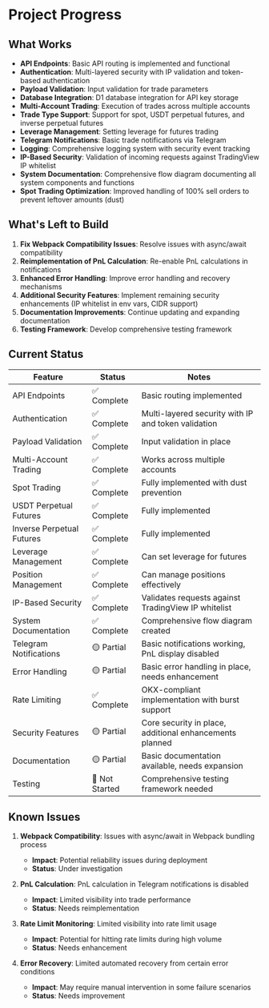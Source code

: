 # Project Progress

## What Works

- **API Endpoints**: Basic API routing is implemented and functional
- **Authentication**: Multi-layered security with IP validation and token-based authentication
- **Payload Validation**: Input validation for trade parameters
- **Database Integration**: D1 database integration for API key storage
- **Multi-Account Trading**: Execution of trades across multiple accounts
- **Trade Type Support**: Support for spot, USDT perpetual futures, and inverse perpetual futures
- **Leverage Management**: Setting leverage for futures trading
- **Telegram Notifications**: Basic trade notifications via Telegram
- **Logging**: Comprehensive logging system with security event tracking
- **IP-Based Security**: Validation of incoming requests against TradingView IP whitelist
- **System Documentation**: Comprehensive flow diagram documenting all system components and functions
- **Spot Trading Optimization**: Improved handling of 100% sell orders to prevent leftover amounts (dust)

## What's Left to Build

1. **Fix Webpack Compatibility Issues**: Resolve issues with async/await compatibility
2. **Reimplementation of PnL Calculation**: Re-enable PnL calculations in notifications
3. **Enhanced Error Handling**: Improve error handling and recovery mechanisms
4. **Additional Security Features**: Implement remaining security enhancements (IP whitelist in env vars, CIDR support)
5. **Documentation Improvements**: Continue updating and expanding documentation
6. **Testing Framework**: Develop comprehensive testing framework

## Current Status

| Feature | Status | Notes |
|---------|--------|-------|
| API Endpoints | ✅ Complete | Basic routing implemented |
| Authentication | ✅ Complete | Multi-layered security with IP and token validation |
| Payload Validation | ✅ Complete | Input validation in place |
| Multi-Account Trading | ✅ Complete | Works across multiple accounts |
| Spot Trading | ✅ Complete | Fully implemented with dust prevention |
| USDT Perpetual Futures | ✅ Complete | Fully implemented |
| Inverse Perpetual Futures | ✅ Complete | Fully implemented |
| Leverage Management | ✅ Complete | Can set leverage for futures |
| Position Management | ✅ Complete | Can manage positions effectively |
| IP-Based Security | ✅ Complete | Validates requests against TradingView IP whitelist |
| System Documentation | ✅ Complete | Comprehensive flow diagram created |
| Telegram Notifications | 🟡 Partial | Basic notifications working, PnL display disabled |
| Error Handling | 🟡 Partial | Basic error handling in place, needs enhancement |
| Rate Limiting | ✅ Complete | OKX-compliant implementation with burst support |
| Security Features | 🟡 Partial | Core security in place, additional enhancements planned |
| Documentation | 🟡 Partial | Basic documentation available, needs expansion |
| Testing | 🔴 Not Started | Comprehensive testing framework needed |

## Known Issues

1. **Webpack Compatibility**: Issues with async/await in Webpack bundling process
   - **Impact**: Potential reliability issues during deployment
   - **Status**: Under investigation

2. **PnL Calculation**: PnL calculation in Telegram notifications is disabled
   - **Impact**: Limited visibility into trade performance
   - **Status**: Needs reimplementation

3. **Rate Limit Monitoring**: Limited visibility into rate limit usage
   - **Impact**: Potential for hitting rate limits during high volume
   - **Status**: Needs enhancement

4. **Error Recovery**: Limited automated recovery from certain error conditions
   - **Impact**: May require manual intervention in some failure scenarios
   - **Status**: Needs improvement
